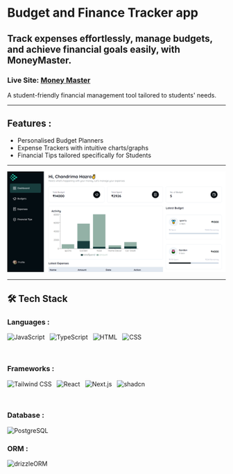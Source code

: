 # Budget and Finance Tracker app
## Track expenses effortlessly, manage budgets, and achieve financial goals easily, with MoneyMaster.
### Live Site: [Money Master](https://budget-finance-tracker.vercel.app/)

A student-friendly financial management tool tailored to students' needs.
<hr/>

## Features :
- Personalised Budget Planners
- Expense Trackers with intuitive charts/graphs
- Financial Tips tailored specifically for Students

<hr/>

<img src="./public/dashboard.png" width="auto"/>

<hr/>


## 🛠️ Tech Stack
### Languages :
<img width="35" src="https://user-images.githubusercontent.com/25181517/117447155-6a868a00-af3d-11eb-9cfe-245df15c9f3f.png" alt="JavaScript" title="JavaScript"/> &nbsp; <img width="36" src="https://user-images.githubusercontent.com/25181517/183890598-19a0ac2d-e88a-4005-a8df-1ee36782fde1.png" alt="TypeScript" title="TypeScript"/> &nbsp; <img width="45" src="https://user-images.githubusercontent.com/25181517/192158954-f88b5814-d510-4564-b285-dff7d6400dad.png" alt="HTML" title="HTML"/> &nbsp;
<img width="45" src="https://user-images.githubusercontent.com/25181517/183898674-75a4a1b1-f960-4ea9-abcb-637170a00a75.png" alt="CSS" title="CSS"/>

<br/>

### Frameworks :
<img width="41" src="https://user-images.githubusercontent.com/25181517/202896760-337261ed-ee92-4979-84c4-d4b829c7355d.png" alt="Tailwind CSS" title="Tailwind CSS"/> &nbsp; <img width="41" src="https://user-images.githubusercontent.com/25181517/183897015-94a058a6-b86e-4e42-a37f-bf92061753e5.png" alt="React" title="React"/> &nbsp;
<img width="41" src="https://github.com/marwin1991/profile-technology-icons/assets/136815194/5f8c622c-c217-4649-b0a9-7e0ee24bd704" alt="Next.js" title="Next.js"/> &nbsp;
<img alt="shadcn" src="https://img.shields.io/badge/shadcn%2Fui-000000?style=for-the-badge&logo=shadcnui&logoColor=white"/>

<br/>

### Database :
<img width="65" src="https://user-images.githubusercontent.com/25181517/117208740-bfb78400-adf5-11eb-97bb-09072b6bedfc.png" alt="PostgreSQL" title="PostgreSQL"/>


### ORM :
<img alt="drizzleORM" src="https://img.shields.io/badge/drizzle-C5F74F?style=for-the-badge&logo=drizzle&logoColor=black"/>
